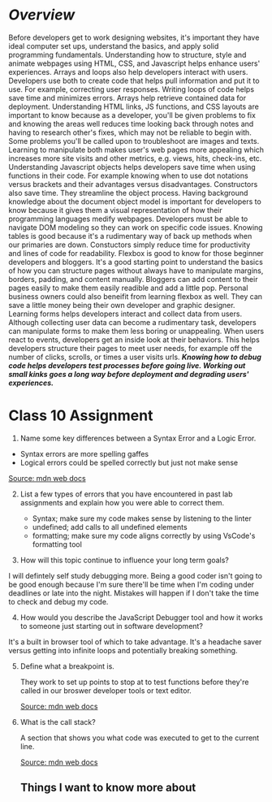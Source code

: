 # ***Overview***

Before developers get to work designing websites, it's important they have ideal computer set ups, understand the basics, and apply solid programming fundamentals.  Understanding how to structure, style and animate webpages using HTML, CSS, and Javascript helps enhance users' experiences.  Arrays and loops also help developers interact with users.  Developers use both to create code that helps pull information and put it to use.  For example, correcting user responses.  Writing loops of code helps save time and minimizes errors.  Arrays help retrieve contained data for deployment.  Understanding HTML links, JS functions, and CSS layouts are important to know because as a developer, you'll be given problems to fix and knowing the areas well reduces time looking back through notes and having to research other's fixes, which may not be reliable to begin with.  Some problems you'll be called upon to troubleshoot are images and texts.  Learning to manipulate both makes user's web pages more appealing which increases more site visits and other metrics, e.g. views, hits, check-ins, etc.  Understanding Javascript objects helps developers save time when using functions in their code.  For example knowing when to use dot notations versus brackets and their advantages versus disadvantages. Constructors also save time.  They streamline the object process.  Having background knowledge about the document object model is important for developers to know because it gives them a visual representation of how their programming languages medify webpages.  Developers must be able to navigate DOM modeling so they can work on specific code issues.  Knowing tables is good because it's a rudimentary way of back up methods when our primaries are down.  Constuctors simply reduce time for productivity and lines of code for readability.  Flexbox is good to know for those beginner developers and bloggers.  It's a good starting point to understand the basics of how you can structure pages without always have to manipulate margins, borders, padding, and content manually.  Bloggers can add content to their pages easily to make them easily readible and add a little pop.  Personal business owners could also beneifit from learning flexbox as well.  They can save a little money being their own developer and graphic designer.  Learning forms helps developers interact and collect data from users.  Although collecting user data can become a rudimentary task, developers can manipulate forms to make them less boring or unappealing.  When users react to events, developers get an inside look at their behaviors.  This helps developers structure their pages to meet user needs, for example off the number of clicks, scrolls, or times a user visits urls.  ***Knowing how to debug code helps developers test processes before going live.  Working out small kinks goes a long way before deployment and degrading users' experiences.***

# Class 10 Assignment

1. Name some key differences between a Syntax Error and a Logic Error.

  - Syntax errors are more spelling gaffes
  - Logical errors could be spelled correctly but just not make sense   

   [Source: mdn web docs](https://developer.mozilla.org/en-US/docs/Learn/JavaScript/First_steps/What_went_wrong)

2. List a few types of errors that you have encountered in past lab assignments and explain how you were able to correct them.

    - Syntax; make sure my code makes sense by listening to the linter
    - undefined; add calls to all undefined elements
    - formatting; make sure my code aligns correctly by using VsCode's formatting tool    

3. How will this topic continue to influence your long term goals?

  I will defintely self study debugging more.  Being a good coder isn't going to be good enough because I'm sure there'll be time when I'm coding under deadlines or late into the night.  Mistakes will happen if I don't take the time to check and debug my code.

4. How would you describe the JavaScript Debugger tool and how it works to someone just starting out in software development?

  It's a built in browser tool of which to take advantage.   It's a headache saver versus getting into infinite loops and potentially breaking something.    

5. Define what a breakpoint is.

   They work to set up points to stop at to test functions before they're called in our broswer developer tools or text editor.

   [Source: mdn web docs](https://developer.mozilla.org/en-US/docs/Learn/JavaScript/Building_blocks/Events)   

6. What is the call stack?

   A section that shows you what code was executed to get to the current line.   

   [Source: mdn web docs](https://developer.mozilla.org/en-US/docs/Learn/Common_questions/What_are_browser_developer_tools#the_javascript_debugger)   

   ## Things I want to know more about